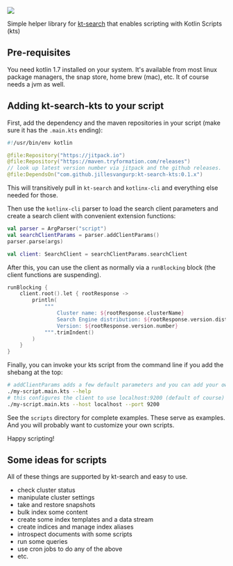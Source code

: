 [![](https://jitpack.io/v/jillesvangurp/kt-search-kts.svg)](https://jitpack.io/#jillesvangurp/kt-search-kts)

Simple helper library for [kt-search](https://github.com/jillesvangurp/kt-search) that enables 
scripting with Kotlin Scripts (kts)

## Pre-requisites

You need kotlin 1.7 installed on your system. It's available from most linux package managers, the snap store, home brew (mac), etc. It of course needs a jvm as well. 

## Adding kt-search-kts to your script

First, add the dependency and the maven repositories in your script (make sure it has the `.main.kts` ending):

```kotlin
#!/usr/bin/env kotlin

@file:Repository("https://jitpack.io")
@file:Repository("https://maven.tryformation.com/releases")
// look up latest version number via jitpack and the github releases.
@file:DependsOn("com.github.jillesvangurp:kt-search-kts:0.1.x")
```

This will transitively pull in `kt-search` and `kotlinx-cli` and everything else needed for those.

Then use the `kotlinx-cli` parser to load the search client parameters and create a 
search client with convenient extension functions:

```kotlin
val parser = ArgParser("script")
val searchClientParams = parser.addClientParams()
parser.parse(args)

val client: SearchClient = searchClientParams.searchClient
```

After this, you can use the client as normally via a `runBlocking` block (the client functions are suspending).

```kotlin
runBlocking {
    client.root().let { rootResponse ->
        println(
            """
                Cluster name: ${rootResponse.clusterName}
                Search Engine distribution: ${rootResponse.version.distribution}
                Version: ${rootResponse.version.number}
            """.trimIndent()
        )
    }
}
```

Finally, you can invoke your kts script from the command line if you add the shebang at the top:

```bash
# addClientParams adds a few default parameters and you can add your own as well
./my-script.main.kts --help
# this configures the client to use localhost:9200 (default of course)
./my-script.main.kts --host localhost --port 9200
```

See the `scripts` directory for complete examples. These serve as examples. And you will probably want to customize your own scripts.

Happy scripting!

## Some ideas for scripts

All of these things are supported by kt-search and easy to use.

- check cluster status
- manipulate cluster settings
- take and restore snapshots
- bulk index some content
- create some index templates and a data stream
- create indices and manage index aliases
- introspect documents with some scripts
- run some queries
- use cron jobs to do any of the above
- etc. 